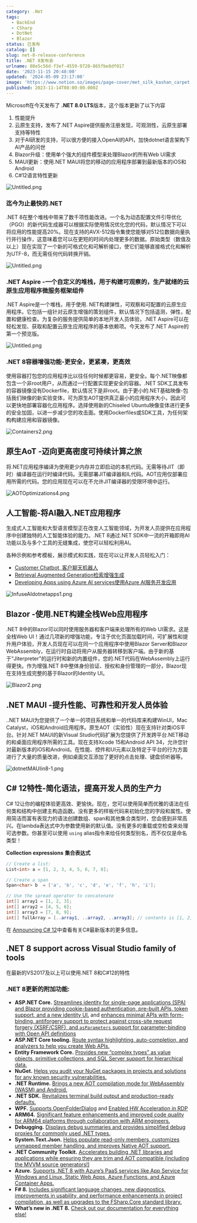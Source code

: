```yaml
---
category: .Net
tags:
  - BackEnd
  - CSharp
  - DotNet
  - Blazor
status: 已发布
catalog: []
slug: net-8-release-conference
title: .NET 8发布会
urlname: 80e5c56d-f3ef-4559-9720-865fbe8df017
date: '2023-11-15 20:48:00'
updated: '2024-05-09 23:17:00'
image: 'https://www.notion.so/images/page-cover/met_silk_kashan_carpet.jpg'
published: 2023-11-14T08:00:00.000Z
---
```


Microsoft在今天发布了 **.NET 8.0 LTS**版本，这个版本更新了以下内容

1. 性能提升
2. 云原生支持，发布了.NET Aspire提供服务注册发现，可观测性，云原生部署支持等特性
3. 对于AI研发的支持，可以很方便的接入OpenAI的API，加快dotnet语言架构下AI产品的问世
4. Blazor升级：使用单个强大的组件模型来处理Blazor的所有Web UI需求
5. MAUI更新：使用.NET MAUI将您的移动的应用程序部署到最新版本的iOS和Android
6. C#12语言特性更新

![Untitled.png](https://prod-files-secure.s3.us-west-2.amazonaws.com/5d24fe63-e567-4804-86f9-9fdc62e13082/10cda029-65af-4ea7-b30e-605b2d9e6c57/Untitled.png?X-Amz-Algorithm=AWS4-HMAC-SHA256&X-Amz-Content-Sha256=UNSIGNED-PAYLOAD&X-Amz-Credential=ASIAZI2LB466VGP3VVAS%2F20250406%2Fus-west-2%2Fs3%2Faws4_request&X-Amz-Date=20250406T213236Z&X-Amz-Expires=3600&X-Amz-Security-Token=IQoJb3JpZ2luX2VjENP%2F%2F%2F%2F%2F%2F%2F%2F%2F%2FwEaCXVzLXdlc3QtMiJHMEUCIE5yTp8TTG%2BDbiI%2FYJuciS5EvbgAP%2BXdT2c5ZM621YsaAiEA11hjDCECAdNGos94vFOJeLxBSLHzZGznNgY%2FTltnD3Aq%2FwMITBAAGgw2Mzc0MjMxODM4MDUiDNO25STYt26yZukcXCrcA0n4zsVqIYXJ184FgkuucC2PtZns%2BxBIDif7Bg8LGnQkrsjn5p2wg1jY%2B8wFZqfEDL3Z9kYaIloryQqjnGhkOKADAdbUrfDXBAbE03T9rCPwxp1HorFc4gUBx%2BB%2B4NfsgJXGRQKQz%2FbJPQHwS9jZ8JTjKsodbh%2FlPcN3ipLeshHTv8bwgEW4UniIKzJ31O9ZKr%2FwXw5M2uGeKBC2lHzLMedHLB0nilAJqajqLQWk62dIDzGgMYQTShocUpmWzCMtkil9JJQakzUgxZX8PRj6Yi0LnQFicSOQcK%2BHUZB4ZqCwVbtr92zxA8IsntvfuLaLP6IkGhSk9ss7iUP9%2FjZD%2B%2BHJlLHKVqPU5kFyzGo%2FOvrCTyrgKERv0h8BtpriEALYfSUaWHvYlkTfdvs5FW3bZMo213LuizRixLa1yqwJEeFWD%2BbbWJDlRG1DpNoyT7ZHF4VXZEGrLjOzbW9EfzZCcPxqs4UALdJcbltzgGqWIgoygH2fb0TU%2B43BTyC4E08LpjS5Ti3msMkFgzJBQ%2FoabjxBL41welHkmO5oLoKYVqZTFrAxILholMqd26Cz6cyhGTkwyEp3p%2F8G5Py8kkIoKMHRKbkow1wPBQDf9ntjBRO34xF%2BBfg9LAHnbR6YMIecy78GOqUBPiMCrxkAI7t6UsPYvBgbMgfIKFDqroYjjISlUizW7xfTdCPkgynepxxwLDFR8qA3ULOhLliFtwAh82Sd1iP6sd5qjWdmEaOepa5SF22fuByTUOil%2BTCKv5Tx8ftwGMr96qOb5XOpiO7bdEEiaUx%2BjMbTIgfdsoefHMpe63M5xB5JVhJEkAyhmQmb6vkD2XqTS9sdiIFSOfgV5s%2F9QE1EKVsM7H9g&X-Amz-Signature=15ad192cf5f22f241d83e12c1f5e1554c4dbe3e0c69ab7411e14beab5239bbc2&X-Amz-SignedHeaders=host&x-id=GetObject)


### **迄今为止最快的.NET**


.NET 8在整个堆栈中带来了数千项性能改进。一个名为动态配置文件引导优化（PGO）的新代码生成器可以根据实际使用情况优化您的代码，默认情况下可以将应用的性能提高20%。现在支持的AVX-512指令集使您能够对512位数据向量执行并行操作，这意味着您可以在更短的时间内处理更多的数据。原始类型（数值及以上）现在实现了一个新的可格式化和可解析接口，使它们能够直接格式化和解析为UTF-8，而无需任何代码转换开销。


![Untitled.png](https://prod-files-secure.s3.us-west-2.amazonaws.com/5d24fe63-e567-4804-86f9-9fdc62e13082/edcbf140-d619-4389-a4a6-f97c113ab9f2/Untitled.png?X-Amz-Algorithm=AWS4-HMAC-SHA256&X-Amz-Content-Sha256=UNSIGNED-PAYLOAD&X-Amz-Credential=ASIAZI2LB466VGP3VVAS%2F20250406%2Fus-west-2%2Fs3%2Faws4_request&X-Amz-Date=20250406T213236Z&X-Amz-Expires=3600&X-Amz-Security-Token=IQoJb3JpZ2luX2VjENP%2F%2F%2F%2F%2F%2F%2F%2F%2F%2FwEaCXVzLXdlc3QtMiJHMEUCIE5yTp8TTG%2BDbiI%2FYJuciS5EvbgAP%2BXdT2c5ZM621YsaAiEA11hjDCECAdNGos94vFOJeLxBSLHzZGznNgY%2FTltnD3Aq%2FwMITBAAGgw2Mzc0MjMxODM4MDUiDNO25STYt26yZukcXCrcA0n4zsVqIYXJ184FgkuucC2PtZns%2BxBIDif7Bg8LGnQkrsjn5p2wg1jY%2B8wFZqfEDL3Z9kYaIloryQqjnGhkOKADAdbUrfDXBAbE03T9rCPwxp1HorFc4gUBx%2BB%2B4NfsgJXGRQKQz%2FbJPQHwS9jZ8JTjKsodbh%2FlPcN3ipLeshHTv8bwgEW4UniIKzJ31O9ZKr%2FwXw5M2uGeKBC2lHzLMedHLB0nilAJqajqLQWk62dIDzGgMYQTShocUpmWzCMtkil9JJQakzUgxZX8PRj6Yi0LnQFicSOQcK%2BHUZB4ZqCwVbtr92zxA8IsntvfuLaLP6IkGhSk9ss7iUP9%2FjZD%2B%2BHJlLHKVqPU5kFyzGo%2FOvrCTyrgKERv0h8BtpriEALYfSUaWHvYlkTfdvs5FW3bZMo213LuizRixLa1yqwJEeFWD%2BbbWJDlRG1DpNoyT7ZHF4VXZEGrLjOzbW9EfzZCcPxqs4UALdJcbltzgGqWIgoygH2fb0TU%2B43BTyC4E08LpjS5Ti3msMkFgzJBQ%2FoabjxBL41welHkmO5oLoKYVqZTFrAxILholMqd26Cz6cyhGTkwyEp3p%2F8G5Py8kkIoKMHRKbkow1wPBQDf9ntjBRO34xF%2BBfg9LAHnbR6YMIecy78GOqUBPiMCrxkAI7t6UsPYvBgbMgfIKFDqroYjjISlUizW7xfTdCPkgynepxxwLDFR8qA3ULOhLliFtwAh82Sd1iP6sd5qjWdmEaOepa5SF22fuByTUOil%2BTCKv5Tx8ftwGMr96qOb5XOpiO7bdEEiaUx%2BjMbTIgfdsoefHMpe63M5xB5JVhJEkAyhmQmb6vkD2XqTS9sdiIFSOfgV5s%2F9QE1EKVsM7H9g&X-Amz-Signature=4187117b6aa112fd6862a72ad2339fa8de9b4c5e61e42de85d51ab7773894474&X-Amz-SignedHeaders=host&x-id=GetObject)


### **.NET Aspire -一个自定义的堆栈，用于构建可观察的，生产就绪的云原生应用程序微服务框架组件**


.NET Aspire是一个堆栈，用于使用. NET构建弹性，可观察和可配置的云原生应用程序。它包括一组针对云原生增强的策划组件，默认情况下包括遥测，弹性，配置和健康检查。为复杂的服务提供简单的本地开发人员体验，.NET Aspire可以在轻松发现、获取和配置云原生应用程序的基本依赖项。今天发布了.NET Aspire的第一个预览版。


![Untitled.png](https://prod-files-secure.s3.us-west-2.amazonaws.com/5d24fe63-e567-4804-86f9-9fdc62e13082/ff6a34d3-ac25-412d-9204-a7263d00528f/Untitled.png?X-Amz-Algorithm=AWS4-HMAC-SHA256&X-Amz-Content-Sha256=UNSIGNED-PAYLOAD&X-Amz-Credential=ASIAZI2LB466VGP3VVAS%2F20250406%2Fus-west-2%2Fs3%2Faws4_request&X-Amz-Date=20250406T213236Z&X-Amz-Expires=3600&X-Amz-Security-Token=IQoJb3JpZ2luX2VjENP%2F%2F%2F%2F%2F%2F%2F%2F%2F%2FwEaCXVzLXdlc3QtMiJHMEUCIE5yTp8TTG%2BDbiI%2FYJuciS5EvbgAP%2BXdT2c5ZM621YsaAiEA11hjDCECAdNGos94vFOJeLxBSLHzZGznNgY%2FTltnD3Aq%2FwMITBAAGgw2Mzc0MjMxODM4MDUiDNO25STYt26yZukcXCrcA0n4zsVqIYXJ184FgkuucC2PtZns%2BxBIDif7Bg8LGnQkrsjn5p2wg1jY%2B8wFZqfEDL3Z9kYaIloryQqjnGhkOKADAdbUrfDXBAbE03T9rCPwxp1HorFc4gUBx%2BB%2B4NfsgJXGRQKQz%2FbJPQHwS9jZ8JTjKsodbh%2FlPcN3ipLeshHTv8bwgEW4UniIKzJ31O9ZKr%2FwXw5M2uGeKBC2lHzLMedHLB0nilAJqajqLQWk62dIDzGgMYQTShocUpmWzCMtkil9JJQakzUgxZX8PRj6Yi0LnQFicSOQcK%2BHUZB4ZqCwVbtr92zxA8IsntvfuLaLP6IkGhSk9ss7iUP9%2FjZD%2B%2BHJlLHKVqPU5kFyzGo%2FOvrCTyrgKERv0h8BtpriEALYfSUaWHvYlkTfdvs5FW3bZMo213LuizRixLa1yqwJEeFWD%2BbbWJDlRG1DpNoyT7ZHF4VXZEGrLjOzbW9EfzZCcPxqs4UALdJcbltzgGqWIgoygH2fb0TU%2B43BTyC4E08LpjS5Ti3msMkFgzJBQ%2FoabjxBL41welHkmO5oLoKYVqZTFrAxILholMqd26Cz6cyhGTkwyEp3p%2F8G5Py8kkIoKMHRKbkow1wPBQDf9ntjBRO34xF%2BBfg9LAHnbR6YMIecy78GOqUBPiMCrxkAI7t6UsPYvBgbMgfIKFDqroYjjISlUizW7xfTdCPkgynepxxwLDFR8qA3ULOhLliFtwAh82Sd1iP6sd5qjWdmEaOepa5SF22fuByTUOil%2BTCKv5Tx8ftwGMr96qOb5XOpiO7bdEEiaUx%2BjMbTIgfdsoefHMpe63M5xB5JVhJEkAyhmQmb6vkD2XqTS9sdiIFSOfgV5s%2F9QE1EKVsM7H9g&X-Amz-Signature=73ab17fd968ad35a10154f10154bec174383ebebcc313ad5565e505107acf05d&X-Amz-SignedHeaders=host&x-id=GetObject)


### **.NET 8容器增强功能-更安全，更紧凑，更高效**


使用容器打包您的应用程序比以往任何时候都更容易，更安全。每个.NET映像都包含一个非root用户，从而通过一行配置实现更安全的容器。.NET SDK工具发布的容器镜像没有Dockerfile，默认情况下是非root。由于更小的.NET基础映像-包括我们映像的新实验变体，可为原生AOT提供真正最小的应用程序大小，因此可以更快地部署容器化应用程序。选择使用新的Chiseled Ubuntu映像变体进行更多的安全加固，以进一步减少您的攻击面。使用Dockerfiles或SDK工具，为任何架构构建应用和容器镜像。


![Containers2.png](https://devblogs.microsoft.com/dotnet/wp-content/uploads/sites/10/2023/11/Containers2.png)


## 原生AoT -迈向更高密度可持续计算之旅


将.NET应用程序编译为使用更少内存并立即启动的本机代码。无需等待JIT（即时）编译器在运行时编译代码。无需部署JIT编译器和IL代码。AOT应用仅部署应用所需的代码。您的应用现在可以在不允许JIT编译器的受限环境中运行。


![AOTOptimizations4.png](https://devblogs.microsoft.com/dotnet/wp-content/uploads/sites/10/2023/11/AOTOptimizations4.png)


## 人工智能-将AI融入.NET应用程序


生成式人工智能和大型语言模型正在改变人工智能领域，为开发人员提供在应用程序中创建独特的人工智能体验的能力。.NET 8通过.NET SDK中一流的开箱即用AI功能以及与多个工具的无缝集成，使您可以轻松利用AI。


各种示例和参考模板，展示模式和实践，现在可以让开发人员轻松入门：

- [Customer Chatbot](https://github.com/dotnet/eShop)[ ](https://github.com/dotnet/eShop)[ 客户聊天机器人](https://github.com/dotnet/eShop)
- [Retrieval Augmented Generation](https://github.com/Azure-Samples/azure-search-openai-demo-csharp)[检索增强生成](https://github.com/Azure-Samples/azure-search-openai-demo-csharp)
- [Developing Apps using Azure AI services](https://devblogs.microsoft.com/dotnet/demystifying-retrieval-augmented-generation-with-dotnet/)[使用Azure AI服务开发应用](https://devblogs.microsoft.com/dotnet/demystifying-retrieval-augmented-generation-with-dotnet/)

![InfuseAIdotnetapps1.png](https://devblogs.microsoft.com/dotnet/wp-content/uploads/sites/10/2023/11/InfuseAIdotnetapps1.png)


## Blazor -使用.NET构建全栈Web应用程序


.NET 8中的Blazor可以同时使用服务器和客户端来处理所有的Web UI需求。这是全栈Web UI！通过几项新的增强功能，专注于优化页面加载时间，可扩展性和提升用户体验，开发人员现在可以在同一个应用程序中使用Blazor Server和Blazor WebAssembly，在运行时自动将用户从服务器转移到客户端。由于新的基于“Jiterpreter”的运行时和新的内置组件，您的.NET代码在WebAssembly上运行得更快。作为增强.NET 8中整体身份验证、授权和身份管理的一部分，Blazor现在支持生成完整的基于Blazor的Identity UI。


![Blazor2.png](https://devblogs.microsoft.com/dotnet/wp-content/uploads/sites/10/2023/11/Blazor2.png)


## .NET MAUI -提升性能、可靠性和开发人员体验


..NET MAUI为您提供了一个单一的项目系统和单一的代码库来构建WinUI，Mac Catalyst，iOS和Android应用程序。原生AOT（实验性）现在支持针对类iOS平台。针对.NET MAUI的新Visual Studio代码扩展为您提供了开发跨平台.NET移动的和桌面应用程序所需的工具。现在支持Xcode 15和Android API 34，允许您针对最新版本的iOS和Android。在性能、控件和UI元素以及特定于平台的行为方面进行了大量的质量改进，例如桌面交互添加了更好的点击处理、键盘侦听器等。


![dotnetMAUIin8-1.png](https://devblogs.microsoft.com/dotnet/wp-content/uploads/sites/10/2023/11/dotnetMAUIin8-1.png)


## C# 12特性-简化语法，提高开发人员的生产力


C# 12让你的编程体验更高效、更愉快。现在，您可以使用简单而优雅的语法在任何类和结构中创建主构造函数。没有更多的样板代码来初始化您的字段和属性。使用简洁而富有表现力的语法创建数组、span和其他集合类型时，您会感到非常高兴。在lambda表达式中为参数使用新的默认值。没有更多的重载或空检查来处理可选参数。你甚至可以使用 `using` alias指令来给任何类型别名，而不仅仅是命名类型！


**Collection expressions** **集合表达式**


```c#
// Create a list:
List<int> a = [1, 2, 3, 4, 5, 6, 7, 8];

// Create a span
Span<char> b  = ['a', 'b', 'c', 'd', 'e', 'f', 'h', 'i'];

// Use the spread operator to concatenate
int[] array1 = [1, 2, 3];
int[] array2 = [4, 5, 6];
int[] array3 = [7, 8, 9];
int[] fullArray = [..array1, ..array2, ..array3]; // contents is [1, 2, 3, 4, 5, 6, 7, 8, 9]
```


在 [Announcing C# 12](https://devblogs.microsoft.com/dotnet/announcing-csharp-12)中查看有关C#最新版本的更多信息。


## .NET 8 support across Visual Studio family of tools


在最新的VS2017及以上可以使用.NET 8和C#12的特性


### .NET 8更新的附加功能:

- **ASP.NET Core.** [Streamlines identity for single-page applications (SPA) and Blazor providing cookie-based authentication, pre-built APIs, token support, and a new identity UI.](https://devblogs.microsoft.com/dotnet/whats-new-with-identity-in-dotnet-8/) and [enhances minimal APIs with form-binding, antiforgery support to protect against cross-site request forgery (XSRF/CSRF), and ](https://learn.microsoft.com/aspnet/core/release-notes/aspnetcore-8.0#minimal-apis)[`asParameters`](https://learn.microsoft.com/aspnet/core/release-notes/aspnetcore-8.0#minimal-apis)[ support for parameter-binding with Open API definitions](https://learn.microsoft.com/aspnet/core/release-notes/aspnetcore-8.0#minimal-apis)
- **ASP.NET Core tooling.** [Route syntax highlighting, auto-completion, and analyzers to help you create Web APIs.](https://devblogs.microsoft.com/dotnet/aspnet-core-route-tooling-dotnet-8/)
- **Entity Framework Core.** [Provides new “complex types” as value objects, primitive collections, and SQL Server support for hierarchical data.](https://devblogs.microsoft.com/dotnet/announcing-ef8-rc2/)
- **NuGet.** [Helps you audit your NuGet packages in projects and solutions for any known security vulnerabilities.](https://learn.microsoft.com/nuget/concepts/auditing-packages)
- **.NET Runtime.** [Brings a new AOT compilation mode for WebAssembly (WASM) and Android.](https://devblogs.microsoft.com/dotnet/announcing-dotnet-8-rc1/#androidstripilafteraot-mode-on-android)
- **.NET SDK.** [Revitalizes terminal build output and production-ready defaults.](https://learn.microsoft.com/dotnet/core/whats-new/dotnet-8#net-sdk)
- **WPF.** [Supports OpenFolderDialog](https://devblogs.microsoft.com/dotnet/wpf-file-dialog-improvements-in-dotnet-8/) and [Enabled HW Acceleration in RDP](https://devblogs.microsoft.com/dotnet/announcing-dotnet-8-rc1/#wpf-hardware-acceleration-in-rdp)
- **ARM64.** [Significant feature enhancements and improved code quality for ARM64 platforms through collaboration with ARM engineers.](https://devblogs.microsoft.com/dotnet/this-arm64-performance-in-dotnet-8/)
- **Debugging.** [Displays debug summaries and provides simplified debug proxies for commonly used .NET types.](https://devblogs.microsoft.com/dotnet/debugging-enhancements-in-dotnet-8/)
- **System.Text.Json.** [Helps populate read-only members, customizes unmapped member handling, and improves Native AOT support.](https://devblogs.microsoft.com/dotnet/system-text-json-in-dotnet-8/)
- **.NET Community Toolkit.** [Accelerates building .NET libraries and applications while ensuring they are trim and AOT compatible (including the MVVM source generators!)](https://devblogs.microsoft.com/dotnet/announcing-the-dotnet-community-toolkit-821/)
- **Azure.** [Supports .NET 8 with Azure’s PaaS services like App Service for Windows and Linux, Static Web Apps, Azure Functions, and Azure Container Apps.](https://aka.ms/appservice-dotnet8)
- **F# 8.** [Includes significant language changes, new diagnostics, improvements in usability, and performance enhancements in project compilation, as well as upgrades to the FSharp.Core standard library.](https://devblogs.microsoft.com/dotnet/announcing-fsharp-8/)
- **What’s new in .NET 8.** [Check out our documentation for everything else!](https://learn.microsoft.com/dotnet/core/whats-new/dotnet-8)

